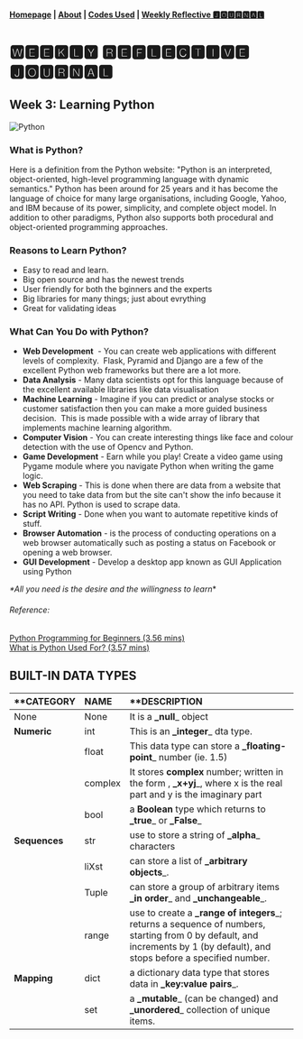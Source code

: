 #### [Homepage](https://jolly20220861.github.io/)   |  [About](https://jolly20220861.github.io/about) | [Codes Used](https://jolly20220861.github.io/Codes) | [Weekly Reflective 🅹🅾🆄🆁🅽🅰🅻](https://jolly20220861.github.io/journals)

# 🆆🅴🅴🅺🅻🆈 🆁🅴🅵🅻🅴🅲🆃🅸🆅🅴 🅹🅾🆄🆁🅽🅰🅻

## Week 3: Learning Python
![Python](https://user-images.githubusercontent.com/110364984/184584200-b4419d95-5331-4654-89d5-cacacde941f8.jpg)

### What is Python?
Here is a definition from the Python website:
"Python is an interpreted, object-oriented, high-level programming language with dynamic semantics."
Python has been around for 25 years and it has become the language of choice for many large organisations, including Google, Yahoo, and IBM because of its power, simplicity, and complete object model. In addition to other paradigms, Python also supports both procedural and object-oriented programming approaches.

### Reasons to Learn Python?
* Easy to read and learn.
* Big open source and has the newest trends
* User friendly for both the bginners and the experts
* Big libraries for many things; just about evrything
* Great for validating ideas

### What Can You Do with Python?

* **Web Development**  - You can create web applications with different levels of complexity.  Flask, Pyramid and Django are a few of the excellent Python web frameworks but there are a lot more.
* **Data Analysis** - Many data scientists opt for this language because of the excellent available libraries like data visualisation
* **Machine Learning** - Imagine if you can predict or analyse stocks or customer satisfaction then you can make a more guided business decision.  This is made possible with a wide array of library that implements machine learning algorithm.
* **Computer Vision** - You can create interesting things like face and colour detection with the use of Opencv and Python.
* **Game Development** - Earn while you play! Create a video game using Pygame module where you navigate Python when writing the game logic.
* **Web Scraping** - This is done when there are data from a website that you need to take data from but the site can't show the info because it has no API. Python is used to scrape data.
* **Script Writing** - Done when you want to automate repetitive kinds of stuff.
* **Browser Automation** - is the process of conducting operations on a web browser automatically such as posting a status on Facebook or opening a web browser.
* **GUI Development** - Develop a desktop app known as GUI Application using Python

_*All you need is the desire and the willingness to learn_*


###### Reference:
[Python Programming for Beginners (3.56 mins)](https://youtu.be/hxGB7LU4i1I)
<br>
[What is Python Used For? (3.57 mins)](https://youtu.be/-67hh86N42Q)


## BUILT-IN DATA TYPES
|**CATEGORY      | **NAME**       |**DESCRIPTION|
|----------------|:---------------|:------------|
|None            | None           | It is a **_null**_ object|
|**Numeric**     | int            | This is an **_integer**_ dta type.|
|                | float          | This data type can store a **_floating-point**_ number (ie. 1.5)|
|                | complex        | It stores **complex** number; written in the form , **_x+yj**_, where x is the real part and y is the imaginary part|
|                | bool           | a **Boolean** type which returns to **_true**_ or **_False**_
|**Sequences**   | str            | use to store a string of **_alpha**_ characters
|                | liXst          | can store a list of **_arbitrary objects**_.|
|                | Tuple          | can store a group of arbitrary items **_in order**_ and **_unchangeable**_.
|                | range          | use to create a **_range of integers**_; returns a sequence of numbers, starting from 0 by default, and increments by 1 (by default), and stops before a specified number.|
|**Mapping**     | dict           | a dictionary data type that stores data in **_key:value pairs**_.|
|                | set            | a **_mutable**_ (can be changed) and **_unordered**_ collection of unique items.|
                 
